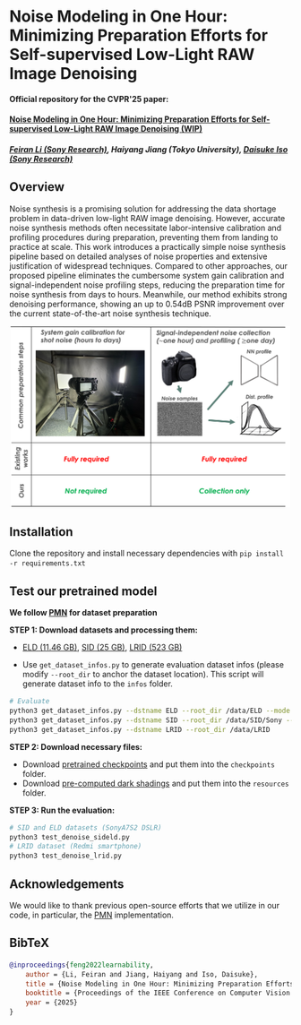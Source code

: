 # Noise Modeling in One Hour: Minimizing Preparation Efforts for Self-supervised Low-Light RAW Image Denoising

#### Official repository for the CVPR'25 paper: 
#### [Noise Modeling in One Hour: Minimizing Preparation Efforts for Self-supervised Low-Light RAW Image Denoising (WIP)]()
##### [Feiran Li (Sony Research)](https://sites.google.com/view/feiranlihomepage/home), Haiyang Jiang (Tokyo University), [Daisuke Iso (Sony Research)](https://ai.sony/people/Daisuke-Iso/)

## Overview
Noise synthesis is a promising solution for addressing the data shortage problem in data-driven low-light RAW image denoising. However, accurate noise synthesis methods often necessitate labor-intensive calibration and profiling procedures during preparation, preventing them from landing to practice at scale. This work introduces a practically simple noise synthesis pipeline based on detailed analyses of noise properties and extensive justification of widespread techniques. Compared to other approaches, our proposed pipeline eliminates the cumbersome system gain calibration and signal-independent noise profiling steps, reducing the preparation time for noise synthesis from days to hours. Meanwhile, our method exhibits strong denoising performance, showing an up to $0.54\mathrm{dB}$ PSNR improvement over the current state-of-the-art noise synthesis technique.

<!-- ![Teaser](images/teaser.png) -->

<p align="center">
  <img src="images/teaser.png" width="500" />
</p>

## Installation
Clone the repository and install necessary dependencies with `pip install -r requirements.txt`


## Test our pretrained model
**We follow [PMN](https://github.com/megvii-research/PMN/tree/TPAMI) for dataset preparation**

**STEP 1: Download datasets and processing them:**

* [ELD (11.46 GB)](https://drive.google.com/file/d/13Ge6-FY9RMPrvGiPvw7O4KS3LNfUXqEX/view?usp=sharing), [SID (25 GB)](https://storage.googleapis.com/isl-datasets/SID/Sony.zip), [LRID (523 GB)](https://pan.baidu.com/s/1fXlb-Q_ofHOtVOufe5cwDg?pwd=vmcl)

* Use `get_dataset_infos.py` to generate evaluation dataset infos (please modify `--root_dir` to anchor the dataset location). This script will generate dataset info to the `infos` folder.
```bash 
# Evaluate
python3 get_dataset_infos.py --dstname ELD --root_dir /data/ELD --mode SonyA7S2
python3 get_dataset_infos.py --dstname SID --root_dir /data/SID/Sony --mode evaltest
python3 get_dataset_infos.py --dstname LRID --root_dir /data/LRID
```

**STEP 2: Download necessary files:**
* Download [pretrained checkpoints](https://drive.google.com/drive/folders/1KyR9f6SIciXWv29owm0xYPCOnaMd9YWh?usp=sharing) and put them into the `checkpoints` folder.
* Download [pre-computed dark shadings](https://drive.google.com/drive/folders/18YUiNsSH-YR9L5KJZGP23-DsOvJC0JWz?usp=sharing) and put them into the `resources` folder.


**STEP 3: Run the evaluation:**
```bash 
# SID and ELD datasets (SonyA7S2 DSLR)
python3 test_denoise_sideld.py
# LRID dataset (Redmi smartphone)
python3 test_denoise_lrid.py 
```


## Acknowledgements
We would like to thank previous open-source efforts that we utilize in our code, in particular, the [PMN](https://github.com/megvii-research/PMN/tree/TPAMI) implementation.



## BibTeX
```bibtex
@inproceedings{feng2022learnability,
    author = {Li, Feiran and Jiang, Haiyang and Iso, Daisuke},
    title = {Noise Modeling in One Hour: Minimizing Preparation Efforts for Self-supervised Low-Light RAW Image Denoising},
    booktitle = {Proceedings of the IEEE Conference on Computer Vision and Pattern Recognition},
    year = {2025}
}
```
